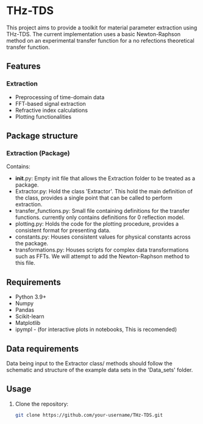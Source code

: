 # THz-TDS

This project aims to provide a toolkit for material parameter extraction using THz-TDS.
The current implementation uses a basic Newton-Raphson method on an experimental transfer function for a no refections theoretical transfer function.

## Features
### Extraction
- Preprocessing of time-domain data
- FFT-based signal extraction
- Refractive index calculations
- Plotting functionalities

## Package structure
### Extraction (Package)
Contains:
- __init__.py: Empty init file that allows the Extraction folder to be treated as a package.
- Extractor.py: Hold the class 'Extractor'. This hold the main definition of the class, provides a single point that can be called to perform extraction.
- transfer_functions.py: Small file containing definitions for the transfer functions. currently only contains definitions for 0 reflection model.
- plotting.py: Holds the code for the plotting procedure, provides a consistent format for presenting data.
- constants.py: Houses consistent values for physical constants across the package.
- transformations.py: Houses scripts for complex data transformations such as FFTs. We will attempt to add the Newton-Raphson method to this file.



## Requirements
- Python 3.9+
- Numpy
- Pandas
- Scikit-learn
- Matplotlib
- ipympl - (for interactive plots in notebooks, This is recomended)

## Data requirements
Data being input to the Extractor class/ methods should follow the schematic and structure of the example data sets in the 'Data_sets' folder.


## Usage
1. Clone the repository:
   ```bash
   git clone https://github.com/your-username/THz-TDS.git
